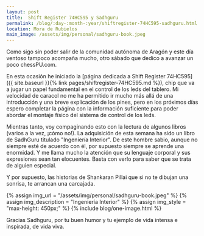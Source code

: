 ```yaml
---
layout: post
title:  Shift Register 74HC595 y Sadhguru
permalink: /blog/:day-:month-:year/shiftregister-74HC595-sadhguru.html
location: Mora de Rubielos
main_image: /assets/img/personal/sadhguru-book.jpeg
---
```

Como sigo sin poder salir de la comunidad autónoma de Aragón y este día ventoso tampoco acompaña mucho, otro
sábado que dedico a avanzar un poco chessPU.com.

En esta ocasión he iniciado la [página dedicada a Shift Register 74HC595]({{ site.baseurl }}{% link pages/shiftregister-74HC595.md %}), chip que va a jugar un papel fundamental en
el control de los leds del tablero. Mi velocidad de caracol no me ha permitido ir mucho más allá de una introducción
y una breve explicación de los pines, pero en los próximos días espero completar la página con 
la información suficiente para poder abordar el montaje físico del sistema de control de los leds.

Mientras tanto, voy compaginando esto con la lectura de algunos libros (varios a la vez, ¡cómo no!). La adquisición
de esta semana ha sido un libro de SadhGuru titulado "Ingeniería Interior". De este hombre sabio, aunque no siempre esté de acuerdo con él, por supuesto siempre se aprende una enormidad. Y me llama mucho la atención que su lenguaje corporal y sus expresiones sean tan elocuentes. Basta con verlo para saber que se trata de alguien especial.

Y por supuesto, las historias de Shankaran Pillai que si no te dibujan una sonrisa, te arrancan una carcajada.

{% assign img_url = "/assets/img/personal/sadhguru-book.jpeg" %}
{% assign img_description = "Ingeniería Interior" %}
{% assign img_style = "max-height: 450px;" %}
{% include blog/one-image.html %}

Gracias Sadhguru, por tu buen humor y tu ejemplo de vida intensa e inspirada, de vida viva.


